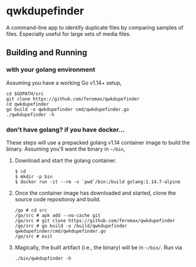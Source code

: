 # qwkdupefinder
A command-line app to identify duplicate files by comparing samples of files.  Especially useful for large sets of media files.

## Building and Running

### with your golang environment
Assuming you have a working Go v1.14+ setup,
```
cd $GOPATH/src
git clone https://github.com/feromax/qwkdupefinder
cd qwkdupefinder
go build -o qwkdupefinder cmd/qwkdupefinder.go
./qwkdupefinder -h
```

### don't have golang?  if you have docker...
These steps will use a prepacked golang v1.14 container image to build the binary.  Assuming you'll want the binary in `~/bin`,

1. Download and start the golang container.
	```
	$ cd
	$ mkdir -p bin
	$ docker run -it --rm -v `pwd`/bin:/build golang:1.14.7-alpine
	```
2. Once the container image has downloaded and started, clone the source code repositoroy and build.
	```
	/go # cd src
	/go/src # apk add --no-cache git
	/go/src # git clone https://github.com/feromax/qwkdupefinder
	/go/src # go build -o /build/qwkdupefinder qwkdupefinder/cmd/qwkdupefinder.go
	/go/src # exit
	```
3. Magically, the built artifact (i.e., the binary) will be in `~/bin/`.  Run via 
	```
	./bin/qwkdupfinder -h
	```

